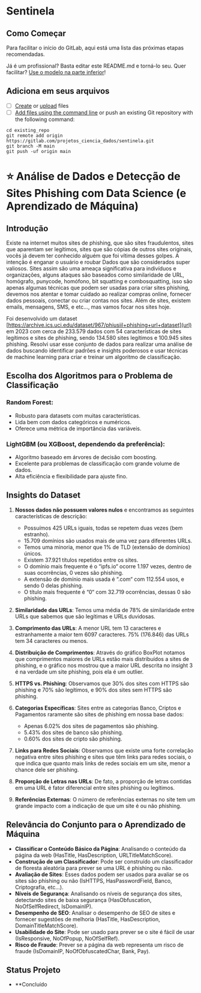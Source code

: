 # Sentinela



## Como Começar

Para facilitar o início do GitLab, aqui está uma lista das próximas etapas recomendadas.

Já é um profissional? Basta editar este README.md e torná-lo seu. Quer facilitar? [Use o modelo na parte inferior](#editing-este-leia-me)!


## Adiciona em seus arquivos

- [ ] [Create](https://docs.gitlab.com/ee/user/project/repository/web_editor.html#create-a-file) or [upload](https://docs.gitlab.com/ee/user/project/repository/web_editor.html#upload-a-file) files
- [ ] [Add files using the command line](https://docs.gitlab.com/ee/gitlab-basics/add-file.html#add-a-file-using-the-command-line) or push an existing Git repository with the following command:

```
cd existing_repo
git remote add origin https://gitlab.com/projetos_ciencia_dados/sentinela.git
git branch -M main
git push -uf origin main
```


# ⭐ Análise de Dados e Detecção de Sites Phishing com Data Science (e Aprendizado de Máquina)

## Introdução
Existe na internet muitos sites de phishing, que são sites fraudulentos, sites que aparentam ser legítimos, sites que são cópias de outros sites originais, vocês já devem ter conhecido alguém que foi vítima desses golpes. A intenção é enganar o usuário e roubar Dados que são considerados super valiosos. Sites assim são uma ameaça significativa para indivíduos e organizações, alguns ataques são baseados como similaridade de URL, homógrafo, punycode, homófono, bit squatting e combosquatting, isso são apenas algumas técnicas que podem ser usadas para criar sites phishing, devemos nos atentar e tomar cuidado ao realizar compras online, fornecer dados pessoais, conectar ou criar contas nos sites. Além de sites, existem emails, mensagens, SMS, e etc…, mas vamos focar nos sites hoje.

Foi desenvolvido um dataset [https://archive.ics.uci.edu/dataset/967/phiusiil+phishing+url+dataset](url) em 2023 com cerca de 233.579 dados com 54 características de sites legítimos e sites de phishing, sendo 134.580 sites legítimos e 100.945 sites phishing. Resolvi usar esse conjunto de dados para realizar uma análise de dados buscando identificar padrões e insights poderosos e usar técnicas de machine learning para criar e treinar um algoritmo de classificação.


## Escolha dos Algoritmos para o Problema de Classificação

### Random Forest:
- Robusto para datasets com muitas características.
- Lida bem com dados categóricos e numéricos.
- Oferece uma métrica de importância das variáveis.

### LightGBM (ou XGBoost, dependendo da preferência):
- Algoritmo baseado em árvores de decisão com boosting.
- Excelente para problemas de classificação com grande volume de dados.
- Alta eficiência e flexibilidade para ajuste fino.

## Insights do Dataset
1. **Nossos dados não possuem valores nulos** e encontramos as seguintes características de descrição:
   - Possuímos 425 URLs iguais, todas se repetem duas vezes (bem estranho).
   - 15.709 domínios são usados mais de uma vez para diferentes URLs.
   - Temos uma minoria, menor que 1% de TLD (extensão de domínios) únicos.
   - Existem 37.921 títulos repetidos entre os sites.
   - O domínio mais frequente é o “ipfs.io“ ocorre 1.197 vezes, dentro de suas ocorrências, 0 vezes são phishing.
   - A extensão de domínio mais usada é “.com“ com 112.554 usos, e sendo 0 delas phishing.
   - O título mais frequente é “0“ com 32.719 ocorrências, dessas 0 são phishing.

2. **Similaridade das URLs**: Temos uma média de 78% de similaridade entre URLs que sabemos que são legítimas e URLs duvidosas.
3. **Comprimento das URLs**: A menor URL tem 13 caracteres e estranhamente a maior tem 6097 caracteres. 75% (176.846) das URLs tem 34 caracteres ou menos.
4. **Distribuição de Comprimentos**: Através do gráfico BoxPlot notamos que comprimentos maiores de URLs estão mais distribuídos a sites de phishing, e o gráfico nos mostrou que a maior URL descrita no insight 3 é na verdade um site phishing, pois ela é um outlier.
5. **HTTPS vs. Phishing**: Observamos que 30% dos sites com HTTPS são phishing e 70% são legítimos, e 90% dos sites sem HTTPS são phishing.
6. **Categorias Específicas**: Sites entre as categorias Banco, Criptos e Pagamentos raramente são sites de phishing em nossa base dados:
   - Apenas 6.02% dos sites de pagamentos são phishing.
   - 5.43% dos sites de banco são phishing.
   - 0.60% dos sites de cripto são phishing.
7. **Links para Redes Sociais**: Observamos que existe uma forte correlação negativa entre sites phishing e sites que têm links para redes sociais, o que indica que quanto mais links de redes sociais em um site, menor a chance dele ser phishing.
8. **Proporção de Letras nas URLs**: De fato, a proporção de letras contidas em uma URL é fator diferencial entre sites phishing ou legítimos.
9. **Referências Externas**: O número de referências externas no site tem um grande impacto com a indicação de que um site é ou não phishing.

## Relevância do Conjunto para o Aprendizado de Máquina
- **Classificar o Conteúdo Básico da Página**: Analisando o conteúdo da página da web (HasTitle, HasDescription, URLTitleMatchScore).
- **Construção de um Classificador**: Pode ser construído um classificador de floresta aleatória para prever se uma URL é phishing ou não.
- **Avaliação de Sites**: Esses dados podem ser usados para avaliar se os sites são phishing ou não (IsHTTPS, HasPasswordField, Banco, Criptografia, etc…).
- **Níveis de Segurança**: Analisando os níveis de segurança dos sites, detectando sites de baixa segurança (HasObfuscation, NoOfSelfRedirect, IsDomainIP).
- **Desempenho de SEO**: Analisar o desempenho de SEO de sites e fornecer sugestões de melhoria (HasTitle, HasDescription, DomainTitleMatchScore).
- **Usabilidade do Site**: Pode ser usado para prever se o site é fácil de usar (IsResponsive, NoOfPopup, NoOfSelfRef).
- **Risco de Fraude**: Prever se a página da web representa um risco de fraude (IsDomainIP, NoOfObfuscatedChar, Bank, Pay).


## Status Projeto
- **Concluído

